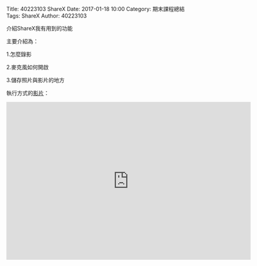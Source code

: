 Title: 40223103 ShareX
Date: 2017-01-18 10:00
Category: 期末課程總結
Tags: ShareX
Author: 40223103

介紹ShareX我有用到的功能

<!-- PELICAN_END_SUMMARY -->

主要介紹為：

1.怎麼錄影

2.麥克風如何開啟

3.儲存照片與影片的地方

執行方式的[影片](https://vimeo.com/199965960)：

<iframe src="https://player.vimeo.com/video/199965960" width="640" height="415" frameborder="0" webkitallowfullscreen mozallowfullscreen allowfullscreen></iframe>